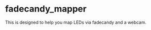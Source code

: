 fadecandy_mapper
================

This is designed to help you map LEDs via fadecandy and a webcam.

